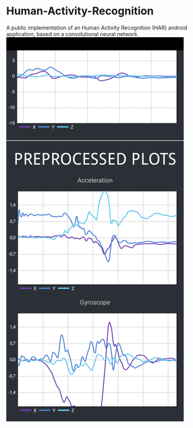 # Human-Activity-Recognition
A public implementation of an Human Activity Recognition (HAR) android application, based on a convolutional neural network.
![](preview.gif)
